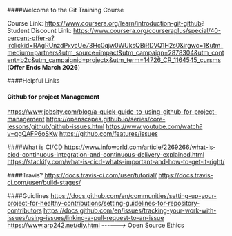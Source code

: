 ####Welcome to the Git Training Course

Course Link: https://www.coursera.org/learn/introduction-git-github?
Student Discount Link: https://www.coursera.org/courseraplus/special/40-percent-offer-a?irclickid=RAgRUnzdPxycUe73Hc0qjw0WUksQBiRDVQ1H2s0&irgwc=1&utm_medium=partners&utm_source=impact&utm_campaign=2878304&utm_content=b2c&utm_campaignid=projectx&utm_term=14726_CR_1164545_cursms
(**Offer Ends March 2026**)



####Helpful Links 

#### Github for project Management 
https://www.jobsity.com/blog/a-quick-guide-to-using-github-for-project-management 
https://openscapes.github.io/series/core-lessons/github/github-issues.html
https://www.youtube.com/watch?v=qgQAFP6oSKw
https://github.com/features/issues

####What is CI/CD
https://www.infoworld.com/article/2269266/what-is-cicd-continuous-integration-and-continuous-delivery-explained.html
https://stackify.com/what-is-cicd-whats-important-and-how-to-get-it-right/

####Travis?
https://docs.travis-ci.com/user/tutorial/
https://docs.travis-ci.com/user/build-stages/

####Guidlines
https://docs.github.com/en/communities/setting-up-your-project-for-healthy-contributions/setting-guidelines-for-repository-contributors
https://docs.github.com/en/issues/tracking-your-work-with-issues/using-issues/linking-a-pull-request-to-an-issue
https://www.arp242.net/diy.html ------> Open Source Ethics